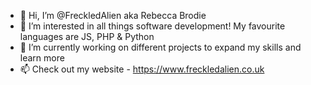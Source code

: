- 👋 Hi, I’m @FreckledAlien aka Rebecca Brodie
- 👀 I’m interested in all things software development! My favourite languages are JS, PHP & Python
- 🌱 I’m currently working on different projects to expand my skills and learn more 
- 📫 Check out my website - https://www.freckledalien.co.uk

<!---
FreckledAlien/FreckledAlien is a ✨ special ✨ repository because its `README.md` (this file) appears on your GitHub profile.
You can click the Preview link to take a look at your changes.
--->
